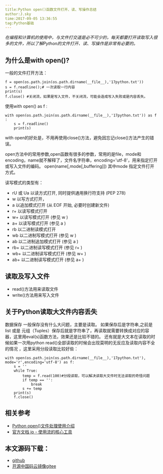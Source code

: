 ```yaml
---
title:Python open()函数文件打开、读、写操作总结
author:J.sky
time:2017-09-05 13:36:55
tag:Python基础
---
```


_在编程和计算机的使用中，与文件打交道是必不可少的，每天都要打开读取写入很多的文件，所以了解Python的文件打开、读、写操作是非常有必要的。_

## 为什么是with open()?

一般的文件打开方法：

<pre><code class="python">f = open(os.path.join(os.path.dirname(__file__),'17python.txt'))
s = f.readline();# 一次读取一行内容
print(s)
f.close() #关闭流，如果是写入文件，不关闭流，可能会造成写入失败或是内容丢失。
</code></pre>

使用with open() as f :

<pre><code class="python">with open(os.path.join(os.path.dirname(__file__),'17python.txt')) as f :
    s = f.readline()
    print(s)
</code></pre>

with open的好处是，不用再使用close()方法，避免因忘记close()方法产生的错误。

open方法中的常用参数,open函数有很多的参数，常用的是file，mode和encoding，name就不解释了，文件名字符串，encoding='utf-8'，用来指定打开或写入文件的编码。
    open(name[,mode[,buffering]])
其中mode 指定文件打开方式。

读写模式的类型有：

+ rU 或 Ua 以读方式打开, 同时提供通用换行符支持 (PEP 278)
+ w     以写方式打开，
+ a     以追加模式打开 (从 EOF 开始, 必要时创建新文件)
+ r+     以读写模式打开
+ w+     以读写模式打开 (参见 w )
+ a+     以读写模式打开 (参见 a )
+ rb     以二进制读模式打开
+ wb     以二进制写模式打开 (参见 w )
+ ab     以二进制追加模式打开 (参见 a )
+ rb+    以二进制读写模式打开 (参见 r+ )
+ wb+    以二进制读写模式打开 (参见 w+ )
+ ab+    以二进制读写模式打开 (参见 a+ )

## 读取及写入文件

+ read()方法用来读取文件
+ write()方法用来写入文件

## 关于Python读取大文件内容丢失

数据保存 一般保存没有什么大问题，主要是读取。 如果保存后是字符串,之前是list 或是 元组（Tuples）保存后就是字符串了，再读取就需要转换成对应的容器，这里用eval(s)函数方法，效果还是比较不错的。 还有就是大文本在读取的时候如果一次用python read()全部读取的时候会出现莫明的无反应及读取内容不全的情况 ，这里采用分段读取比较好些：

<pre><code class="python">with open(os.path.join(os.path.dirname(__file__),'17python.txt'), mode='r',encoding='utf-8') as f:
    s = ''
    while True:  
        temp = f.read(100)#分段读取，可以解决读取大文件时无法读取的奇怪问题
        if temp == '':  
            break
        s += temp
    print(s)
    f.close() 
</code></pre>

## 相关参考

+ [Python open()文件处理使用介绍](http://www.jb51.net/article/58002.htm)
+ [官方文档 io - 使用流的核心工具](http://python.usyiyi.cn/documents/python_352/library/io.html)

## 本文源码下载：

+ [github](https://gitee.com/J_Sky/17python.com/blob/master/io/fileopentest.py)
+ [开源中国码云镜像gitee](https://gitee.com/J_Sky/17python.com/blob/master/io/fileopentest.py)